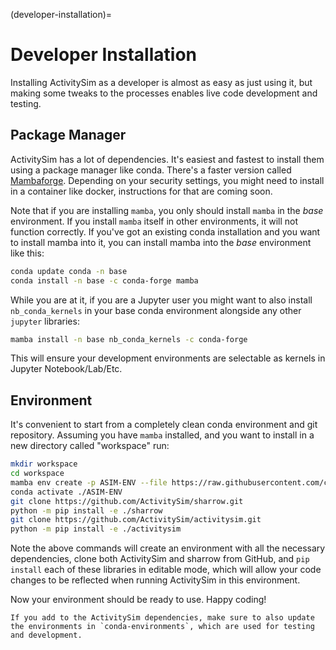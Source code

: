 (developer-installation)=
# Developer Installation

Installing ActivitySim as a developer is almost as easy as just using it,
but making some tweaks to the processes enables live code development and 
testing.

## Package Manager

ActivitySim has a lot of dependencies.  It's easiest and fastest to install
them using a package manager like conda. There's a faster version called
[Mambaforge](https://github.com/conda-forge/miniforge#mambaforge).
Depending on your security settings, you might need to install in a 
container like docker, instructions for that are coming soon.

Note that if you are installing `mamba`, you only should install `mamba` 
in the *base* environment. If you install `mamba` itself in other environments, 
it will not function correctly.  If you've got an existing conda installation
and you want to install mamba into it, you can install mamba into the *base* 
environment like this:

```sh
conda update conda -n base
conda install -n base -c conda-forge mamba
```

While you are at it, if you are a Jupyter user you might want to also install 
`nb_conda_kernels` in your base conda environment alongside any other `jupyter` 
libraries: 

```sh
mamba install -n base nb_conda_kernels -c conda-forge
```

This will ensure your development environments are selectable as kernels in
Jupyter Notebook/Lab/Etc.
 
## Environment

It's convenient to start from a completely clean conda environment 
and git repository. Assuming you have `mamba` installed, and you
want to install in a new directory called "workspace" run:

```sh
mkdir workspace
cd workspace
mamba env create -p ASIM-ENV --file https://raw.githubusercontent.com/camsys/activitysim/pydata-docs/conda-environments/activitysim-dev-2.yml
conda activate ./ASIM-ENV
git clone https://github.com/ActivitySim/sharrow.git
python -m pip install -e ./sharrow
git clone https://github.com/ActivitySim/activitysim.git
python -m pip install -e ./activitysim
```

Note the above commands will create an environment with all the 
necessary dependencies, clone both ActivitySim and sharrow from GitHub, 
and `pip install` each of these libraries in editable mode, which
will allow your code changes to be reflected when running ActivitySim
in this environment.

Now your environment should be ready to use.  Happy coding!

```{important}
If you add to the ActivitySim dependencies, make sure to also update 
the environments in `conda-environments`, which are used for testing 
and development. 
```

